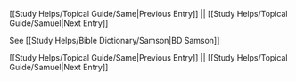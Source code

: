[[Study Helps/Topical Guide/Same|Previous Entry]]  ||  [[Study Helps/Topical Guide/Samuel|Next Entry]]

 See [[Study Helps/Bible Dictionary/Samson|BD Samson]]

[[Study Helps/Topical Guide/Same|Previous Entry]]  ||  [[Study Helps/Topical Guide/Samuel|Next Entry]]